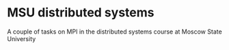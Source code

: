 # MSU distributed systems
A couple of tasks on MPI in the distributed systems course at Moscow State University
